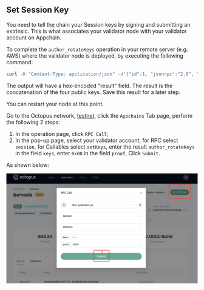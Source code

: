 ## Set Session Key

You need to tell the chain your Session keys by signing and submitting an extrinsic. This is what associates your validator node with your validator account on Appchain.

To complete the `author_rotateKeys` operation in your remote server (e.g. AWS) where the validator node is deployed, by executing the following command:

```bash
curl -H "Content-Type: application/json" -d'{"id":1, "jsonrpc":"2.0", "method": "author_rotateKeys", "params":[]}' http:// localhost:9933
```

The output will have a hex-encoded "result" field. The result is the concatenation of the four public keys. Save this result for a later step.

You can restart your node at this point.

Go to the Octopus network, [testnet](https://testnet.oct.network/), click the `Appchains` Tab page, perform the following 2 steps:

1. In the operation page, click `RPC Call`;
2. In the pop-up page, select your validator account, for RPC select `session`, for Callables select `setKeys`, enter the result `author_rotateKeys` in the field `keys`, enter `0x00` in the field `proof`, Click `Submit`.

As shown below:

![set session key](./validator_set_session_key.jpg)

